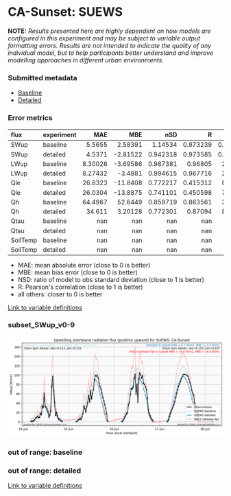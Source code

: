# CA-Sunset: SUEWS

**NOTE:** *Results presented here are highly dependent on how models are configured in this experiment and may be subject to variable output formatting errors. Results are not intended to indicate the quality of any individual model, but to help participants better understand and improve modelling approaches in different urban environments.*

### Submitted metadata

- [Baseline](SUEWS_CA-Sunset_baseline_attrs.md)
- [Detailed](SUEWS_CA-Sunset_detailed_attrs.md)

### Error metrics

| flux     | experiment   |       MAE |       MBE |        nSD |          R |        5th |      95th |      RMSE |      cRMSE |      AMBE |        1-nSD |         1-R |    nSkewness |   nKurtosis |     Overlap |
|:---------|:-------------|----------:|----------:|-----------:|-----------:|-----------:|----------:|----------:|-----------:|----------:|-------------:|------------:|-------------:|------------:|------------:|
| SWup     | baseline     |   5.5655  |   2.58391 |   1.14534  |   0.973239 |   0.556401 |  11.5204  |   8.46604 |   0.287099 |   2.58391 |   0.145343   |   0.0267614 |   0.0201768  |   0.266328  |   0.0847451 |
| SWup     | detailed     |   4.5371  |  -2.81522 |   0.942318 |   0.973585 |   0.613403 |   6.16687 |   7.0573  |   0.230457 |   2.81522 |   0.0576798  |   0.0264153 |   0.00633627 |   0.53085   |   0.0661119 |
| LWup     | baseline     |   8.30026 |  -3.69586 |   0.987381 |   0.96805  |   2.86052  |   5.45174 |  11.1641  |   0.2515   |   3.69586 |   0.0126186  |   0.0319496 |   0.110764   |   0.62818   |   0.0556041 |
| LWup     | detailed     |   8.27432 |  -3.4881  |   0.994615 |   0.967716 |   2.86879  |   4.26504 |  11.1756  |   0.253474 |   3.4881  |   0.00538527 |   0.032284  |   0.0949264  |   0.594501  |   0.0552427 |
| Qle      | baseline     |  26.8323  | -11.8408  |   0.772217 |   0.415312 |   8.07623  |  28.9113  |  46.0835  |   0.977189 |  11.8408  |   0.227785   |   0.584688  |   0.607265   |   1.02701   |   0.384205  |
| Qle      | detailed     |  26.0304  | -13.8875  |   0.741101 |   0.450598 |   7.99633  |  34.5077  |  44.9843  |   0.938805 |  13.8875  |   0.2589     |   0.549402  |   0.734046   |   1.36394   |   0.371445  |
| Qh       | baseline     |  64.4967  |  52.6449  |   0.859719 |   0.863561 |  38.2108   |  21.7495  |  74.113   |   0.504259 |  52.6449  |   0.140284   |   0.136439  |   0.222473   |   0.426742  |   0.51562   |
| Qh       | detailed     |  34.611   |   3.20128 |   0.772301 |   0.87094  |   8.11588  |  41.2521  |  51.947   |   0.501191 |   3.20128 |   0.227702   |   0.12906   |   0.0187395  |   0.0151793 |   0.302648  |
| Qtau     | baseline     | nan       | nan       | nan        | nan        | nan        | nan       | nan       | nan        | nan       | nan          | nan         | nan          | nan         | nan         |
| Qtau     | detailed     | nan       | nan       | nan        | nan        | nan        | nan       | nan       | nan        | nan       | nan          | nan         | nan          | nan         | nan         |
| SoilTemp | baseline     | nan       | nan       | nan        | nan        | nan        | nan       | nan       | nan        | nan       | nan          | nan         | nan          | nan         | nan         |
| SoilTemp | detailed     | nan       | nan       | nan        | nan        | nan        | nan       | nan       | nan        | nan       | nan          | nan         | nan          | nan         | nan         |

 - MAE: mean absolute error (close to 0 is better)
 - MBE: mean bias error (close to 0 is better)
 - NSD: ratio of model to obs standard deviation (close to 1 is better)
 - R: Pearson's correlation (close to 1 is better)
 - all others: closer to 0 is better

[Link to variable definitions](../modelattrs/variable_definitions.md)

### <a name="subset_swup_v0-9"></a>subset_SWup_v0-9
[![SUEWS_CA-Sunset_subset_SWup_v0-9.png](SUEWS_CA-Sunset_subset_SWup_v0-9.png)](SUEWS_CA-Sunset_subset_SWup_v0-9.png)

### out of range: baseline


### out of range: detailed



[Link to variable definitions](../modelattrs/variable_definitions.md)

